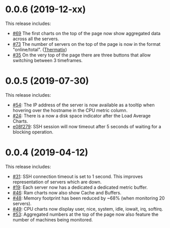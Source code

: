 0.0.6 (2019-12-xx)
===================
This release includes:

* [#69](https://github.com/aheart/hearth/issues/69)
  The first charts on the top of the page now show aggregated data across all the servers.
* [#73](https://github.com/aheart/hearth/issues/73)
  The number of servers on the top of the page is now in the format "online/total". ([Thermatix](https://github.com/Thermatix))
* [#35](https://github.com/aheart/hearth/issues/35)
  On the very top of the page there are three buttons that allow switching between 3 timeframes.


0.0.5 (2019-07-30)
===================
This release includes:

* [#54](https://github.com/aheart/hearth/issues/54):
  The IP address of the server is now available as a tooltip when hovering over the hostname 
  in the CPU metric column.
* [#24](https://github.com/aheart/hearth/issues/24):
  There is a now a disk space indicator after the Load Average Charts.
* [e08f279](https://github.com/aheart/hearth/commit/e08f279cd435e7ac8b1366683ee0cd0aa86012f2):
  SSH session will now timeout after 5 seconds of waiting for a blocking operation.



0.0.4 (2019-04-12)
===================
This release includes:

* [#31](https://github.com/aheart/hearth/issues/31):
  SSH connection timeout is set to 1 second. This improves representation of servers which are down.
* [#19](https://github.com/aheart/hearth/issues/19):
  Each server now has a dedicated a dedicated metric buffer.
* [#46](https://github.com/aheart/hearth/issues/46):
  Ram charts now also show Cache and Buffers.
* [#48](https://github.com/aheart/hearth/pull/48):
  Memory footprint has been reduced by ~68% (when monitoring 20 servers).
* [#49](https://github.com/aheart/hearth/issues/49):
  CPU charts now display user, nice, system, idle, iowait, irq, softirq.
* [#53](https://github.com/aheart/hearth/pull/53):
  Aggregated numbers at the top of the page now also feature the number of machines being monitored.

